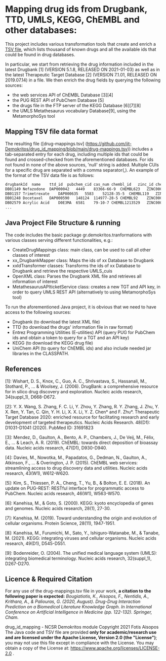 # Mapping drug ids from Drugbank, TTD, UMLS, KEGG, ChEMBL and other databases:

This project includes various transformation tools that create and enrich a [TSV file](https://github.com/iit-Demokritos/drug_id_mapping/blob/main/drug-mappings.tsv), which lists thousand of known drugs and all the available ids that could be found in drug databases.

In particular, we start from retrieving the drug information included in the latest Drugbank [1] (VERSION 5.1.8, RELEASED ON 2021-01-03) as well as in the latest Therapeutic Target Database [2] (VERSION 7.1.01, RELEASED ON 2019.07.14) in a file.
We then enrich the drug fields by querying the following sources:
-  the web services API of ChEMBL Database [3][4]
-  the PUG REST API of PubChem Database [5]
-  the drugs file in the FTP server of the KEGG Database [6][7][8]
-  the UMLS Metathesaurus vocabulary Database[9], using the MetamorphoSys tool 

## Mapping TSV file data format

The resulting file ([drug-mappings.tsv] (https://github.com/iit-Demokritos/drug_id_mapping/blob/main/drug-mappings.tsv)) includes a tab-separated entry for each drug, including multiple ids that could be found and crossed-checked from the aforementioned databases.
For ids not found in none of the above sources, 'null' string is added. Multiple CUIs for a specific drug are separated with a comma separator(,).
An example of the format of the TSV data file is as follows:

```sh
drugbankId	name	ttd_id	pubchem_cid	cas_num	chembl_id	zinc_id	chebi_id	kegg_cid	kegg_id	bindingDB_id	UMLS_cuis
DB01149	Nefazodone	DAP000042	4449	83366-66-9	CHEMBL623	ZINC000000538065	7494	C07256	D08257	50069447	C0068485
DB01157	Trimetrexate	DAP000635	5583	52128-35-5	CHEMBL119	ZINC000000598852	9737	C11154	D06238	18268	C0085176
DB01248	Docetaxel	DAP000590	148124	114977-28-5	CHEMBL92	ZINC000085537053	4672	C11231	D02165	36351	C0246415,C0771375
DB02579	Acrylic Acid	D0E3MA	6581	79-10-7	CHEMBL1213529	ZINC000000895281	18308	C00511	null	null	null
...
```

## Java Project File Structure & running

The code includes the basic package gr.demokritos.tranformations with various classes serving different functionalities, e.g.:
- CreateDrugMappings class: main class, can be used to call all other classes of interest
- xx_DrugbankMapper class: Maps the ids of xx Database to Drugbank
- xxIdTransformer classes: Transforms the ids of xx Database to Drugbank and retrieve the respective UMLS_cuis
- OpenXML class: Parses the Drugbank XML file and retrieves all information of interest
- MetathesaurusAPIticketService class: creates a new TGT and API key, in order to query UMLS REST API (alternatively to using MetamorphoSys tool)

To run the aforementioned Java project, it is obvious that we need to have access to the following sources:
- Drugbank (to download the latest XML file)
- TTD (to download the drugs' information file in raw format)
- Entrez Programming Utilities (E-utilities) API (query PUG for PubChem ids and obtain a token to query for a TGT and an API key)
- KEGG (to download the KEGG drug file)
- UniChem API (to query for ChEMBL ids)
and also include needed jar libraries in the CLASSPATH.

## References
[1]: Wishart, D. S., Knox, C., Guo, A. C., Shrivastava, S., Hassanali, M., Stothard, P., ... & Woolsey, J. (2006). DrugBank: a comprehensive resource for in silico drug discovery and exploration. Nucleic acids research, 34(suppl_1), D668-D672.

[2]: Y. X. Wang, S. Zhang, F. C. Li, Y. Zhou, Y. Zhang, R. Y. Zhang, J. Zhu, Y. X. Ren, Y. Tan, C. Qin, Y. H. Li, X. X. Li, Y. Z. Chen* and F. Zhu*. Therapeutic Target Database 2020: enriched resource for facilitating research and early development of targeted therapeutics. Nucleic Acids Research. 48(D1): D1031-D1041 (2020). PubMed ID: 31691823

[3]: Mendez, D., Gaulton, A., Bento, A. P., Chambers, J., De Veij, M., Félix, E., ... & Leach, A. R. (2019). ChEMBL: towards direct deposition of bioassay data. Nucleic acids research, 47(D1), D930-D940.

[4]: Davies, M., Nowotka, M., Papadatos, G., Dedman, N., Gaulton, A., Atkinson, F., ... & Overington, J. P. (2015). ChEMBL web services: streamlining access to drug discovery data and utilities. Nucleic acids research, 43(W1), W612-W620.

[5]: Kim, S., Thiessen, P. A., Cheng, T., Yu, B., & Bolton, E. E. (2018). An update on PUG-REST: RESTful interface for programmatic access to PubChem. Nucleic acids research, 46(W1), W563-W570.

[6]: Kanehisa, M., & Goto, S. (2000). KEGG: kyoto encyclopedia of genes and genomes. Nucleic acids research, 28(1), 27-30.

[7]: Kanehisa, M. (2019). Toward understanding the origin and evolution of cellular organisms. Protein Science, 28(11), 1947-1951.

[8]: Kanehisa, M., Furumichi, M., Sato, Y., Ishiguro-Watanabe, M., & Tanabe, M. (2021). KEGG: integrating viruses and cellular organisms. Nucleic acids research, 49(D1), D545-D551.

[9]: Bodenreider, O. (2004). The unified medical language system (UMLS): integrating biomedical terminology. Nucleic acids research, 32(suppl_1), D267-D270.

## Licence & Required Citation
For any use of the drug-mappings.tsv file in your work, **a citation to the following paper is expected:**
*Bougiatiotis, K., Aisopos, F., Nentidis, A., Krithara, A., & Paliouras, G. (2020, August). Drug-Drug Interaction Prediction on a Biomedical Literature Knowledge Graph. In International Conference on Artificial Intelligence in Medicine (pp. 122-132). Springer, Cham.*

drug_id_mapping - NCSR Demokritos module Copyright 2021 Fotis Aisopos
The Java code and TSV file are provided **only for academic/research use and are licensed under the Apache License, Version 2.0 (the "License")**; you may not use this file except in compliance with the License. You may obtain a copy of the License at: https://www.apache.org/licenses/LICENSE-2.0 .
